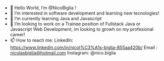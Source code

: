 - 👋 Hello World, I’m @NicoBiglia !
- 👀 I’m interested in software development and learning new tecnologies!
- 🌱 I’m currently learning Java and Javascript
- 💞️ I’m looking to work on a Trainee position of Fullstack Java or Javascript Web Development, im looking to growh on my profesional career!
- 📫 How to reach me: 
        LinkedIn: https://www.linkedin.com/in/nicol%C3%A1s-biglia-855aa420b/ 
        Email : nicolasbiglia@hotmail.com
        Instagram: @nico.biglia

<!---
NicoBiglia/NicoBiglia is a ✨ special ✨ repository because its `README.md` (this file) appears on your GitHub profile.
You can click the Preview link to take a look at your changes.
--->
